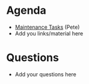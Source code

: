 Agenda
=========
* [Maintenance Tasks](https://github.com/mantidproject/documents/blob/master/Project-Management/TechnicalSteeringCommittee/reports/MaintenanceTasks.md) (Pete)
* Add you links/material here

Questions
=========

* Add your questions here

